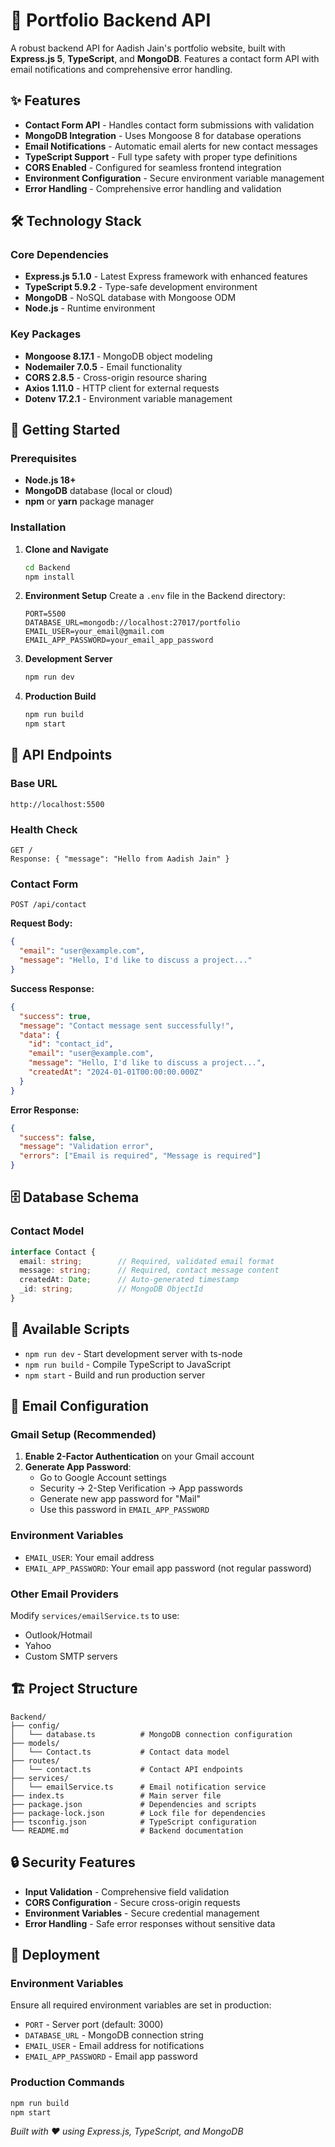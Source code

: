 # 🚀 Portfolio Backend API

A robust backend API for Aadish Jain's portfolio website, built with **Express.js 5**, **TypeScript**, and **MongoDB**. Features a contact form API with email notifications and comprehensive error handling.

## ✨ Features

- **Contact Form API** - Handles contact form submissions with validation
- **MongoDB Integration** - Uses Mongoose 8 for database operations
- **Email Notifications** - Automatic email alerts for new contact messages
- **TypeScript Support** - Full type safety with proper type definitions
- **CORS Enabled** - Configured for seamless frontend integration
- **Environment Configuration** - Secure environment variable management
- **Error Handling** - Comprehensive error handling and validation

## 🛠️ Technology Stack

### Core Dependencies
- **Express.js 5.1.0** - Latest Express framework with enhanced features
- **TypeScript 5.9.2** - Type-safe development environment
- **MongoDB** - NoSQL database with Mongoose ODM
- **Node.js** - Runtime environment

### Key Packages
- **Mongoose 8.17.1** - MongoDB object modeling
- **Nodemailer 7.0.5** - Email functionality
- **CORS 2.8.5** - Cross-origin resource sharing
- **Axios 1.11.0** - HTTP client for external requests
- **Dotenv 17.2.1** - Environment variable management

## 🚀 Getting Started

### Prerequisites
- **Node.js 18+** 
- **MongoDB** database (local or cloud)
- **npm** or **yarn** package manager

### Installation

1. **Clone and Navigate**
   ```bash
   cd Backend
   npm install
   ```

2. **Environment Setup**
   Create a `.env` file in the Backend directory:
   ```env
   PORT=5500
   DATABASE_URL=mongodb://localhost:27017/portfolio
   EMAIL_USER=your_email@gmail.com
   EMAIL_APP_PASSWORD=your_email_app_password
   ```

3. **Development Server**
   ```bash
   npm run dev
   ```

4. **Production Build**
   ```bash
   npm run build
   npm start
   ```

## 📡 API Endpoints

### Base URL
```
http://localhost:5500
```

### Health Check
```
GET /
Response: { "message": "Hello from Aadish Jain" }
```

### Contact Form
```
POST /api/contact
```

**Request Body:**
```json
{
  "email": "user@example.com",
  "message": "Hello, I'd like to discuss a project..."
}
```

**Success Response:**
```json
{
  "success": true,
  "message": "Contact message sent successfully!",
  "data": {
    "id": "contact_id",
    "email": "user@example.com",
    "message": "Hello, I'd like to discuss a project...",
    "createdAt": "2024-01-01T00:00:00.000Z"
  }
}
```

**Error Response:**
```json
{
  "success": false,
  "message": "Validation error",
  "errors": ["Email is required", "Message is required"]
}
```


## 🗄️ Database Schema

### Contact Model
```typescript
interface Contact {
  email: string;        // Required, validated email format
  message: string;      // Required, contact message content
  createdAt: Date;      // Auto-generated timestamp
  _id: string;          // MongoDB ObjectId
}
```

## 🔧 Available Scripts

- `npm run dev` - Start development server with ts-node
- `npm run build` - Compile TypeScript to JavaScript
- `npm start` - Build and run production server

## 📧 Email Configuration

### Gmail Setup (Recommended)
1. **Enable 2-Factor Authentication** on your Gmail account
2. **Generate App Password**:
   - Go to Google Account settings
   - Security → 2-Step Verification → App passwords
   - Generate new app password for "Mail"
   - Use this password in `EMAIL_APP_PASSWORD`

### Environment Variables
- `EMAIL_USER`: Your email address
- `EMAIL_APP_PASSWORD`: Your email app password (not regular password)

### Other Email Providers
Modify `services/emailService.ts` to use:
- Outlook/Hotmail
- Yahoo
- Custom SMTP servers

## 🏗️ Project Structure

```
Backend/
├── config/
│   └── database.ts          # MongoDB connection configuration
├── models/
│   └── Contact.ts           # Contact data model
├── routes/
│   └── contact.ts           # Contact API endpoints
├── services/
│   └── emailService.ts      # Email notification service
├── index.ts                 # Main server file
├── package.json             # Dependencies and scripts
├── package-lock.json        # Lock file for dependencies
├── tsconfig.json            # TypeScript configuration
└── README.md                # Backend documentation
```

## 🔒 Security Features

- **Input Validation** - Comprehensive field validation
- **CORS Configuration** - Secure cross-origin requests
- **Environment Variables** - Secure credential management
- **Error Handling** - Safe error responses without sensitive data

## 🚀 Deployment

### Environment Variables
Ensure all required environment variables are set in production:
- `PORT` - Server port (default: 3000)
- `DATABASE_URL` - MongoDB connection string
- `EMAIL_USER` - Email address for notifications
- `EMAIL_APP_PASSWORD` - Email app password

### Production Commands
```bash
npm run build
npm start
```

*Built with ❤️ using Express.js, TypeScript, and MongoDB*
